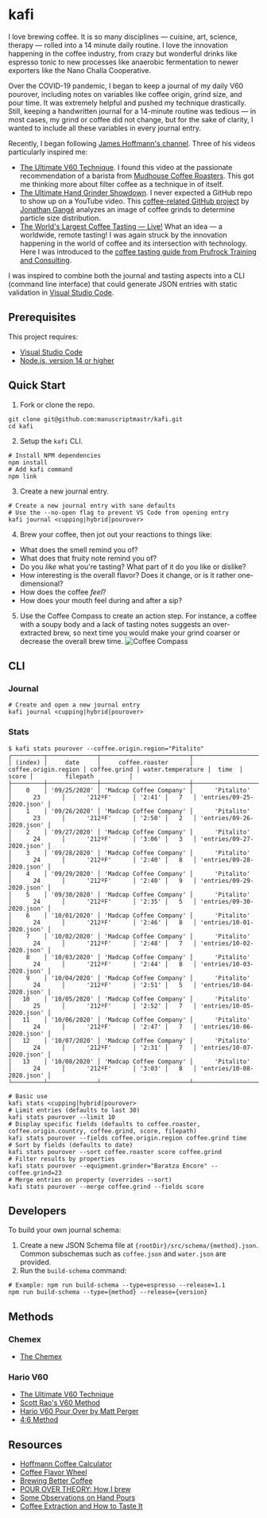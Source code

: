 # kafi

I love brewing coffee. It is so many disciplines — cuisine, art, science, therapy — rolled into a 14 minute daily routine. I love the innovation happening in the coffee industry, from crazy but wonderful drinks like espresso tonic to new processes like anaerobic fermentation to newer exporters like the Nano Challa Cooperative.

Over the COVID-19 pandemic, I began to keep a journal of my daily V60 pourover, including notes on variables like coffee origin, grind size, and pour time. It was extremely helpful and pushed my technique drastically. Still, keeping a handwritten journal for a 14-minute routine was tedious — in most cases, my grind or coffee did not change, but for the sake of clarity, I wanted to include all these variables in every journal entry.

Recently, I began following [James Hoffmann's channel](https://www.youtube.com/channel/UCMb0O2CdPBNi-QqPk5T3gsQ). Three of his videos particularly inspired me:

- [The Ultimate V60 Technique](https://www.youtube.com/watch?v=AI4ynXzkSQo). I found this video at the passionate recommendation of a barista from [Mudhouse Coffee Roasters](https://mudhouse.com/). This got me thinking more about filter coffee as a technique in of itself.
- [The Ultimate Hand Grinder Showdown](https://www.youtube.com/watch?v=dn9OuRl1F3k). I never expected a GitHub repo to show up on a YouTube video. This [coffee-related GitHub project](https://github.com/jgagneastro/coffeegrindsize) by [Jonathan Gangé](https://github.com/jgagneastro) analyzes an image of coffee grinds to determine particle size distribution.
- [The World's Largest Coffee Tasting — Live!](https://www.youtube.com/watch?v=JI7PQu-i578) What an idea — a worldwide, remote tasting! I was again struck by the innovation happening in the world of coffee and its intersection with technology. Here I was introduced to the [coffee tasting guide from Prufrock Training and Consulting](http://bit.ly/HoffmannCoffeePDF).

I was inspired to combine both the journal and tasting aspects into a CLI (command line interface) that could generate JSON entries with static validation in [Visual Studio Code](https://code.visualstudio.com/).

## Prerequisites

This project requires:

- [Visual Studio Code](https://code.visualstudio.com/)
- [Node.js, version 14 or higher](https://nodejs.org/en/)

## Quick Start

1. Fork or clone the repo.

```shell
git clone git@github.com:manuscriptmastr/kafi.git
cd kafi
```

2. Setup the `kafi` CLI.

```shell
# Install NPM dependencies
npm install
# Add kafi command
npm link
```

3. Create a new journal entry.

```shell
# Create a new journal entry with sane defaults
# Use the --no-open flag to prevent VS Code from opening entry
kafi journal <cupping|hybrid|pourover>
```

4. Brew your coffee, then jot out your reactions to things like:

- What does the smell remind you of?
- What does that fruity note remind you of?
- Do you _like_ what you're tasting? What part of it do you like or dislike?
- How interesting is the overall flavor? Does it change, or is it rather one-dimensional?
- How does the coffee _feel_?
- How does your mouth feel during and after a sip?

5. Use the Coffee Compass to create an action step. For instance, a coffee with a soupy body and a lack of tasting notes suggests an over-extracted brew, so next time you would make your grind coarser or decrease the overall brew time.
   ![Coffee Compass](./coffee-compass.jpg)

## CLI

### Journal

```shell
# Create and open a new journal entry
kafi journal <cupping|hybrid|pourover>
```

### Stats

```shell
$ kafi stats pourover --coffee.origin.region="Pitalito"
┌─────────┬──────────────┬─────────────────────────┬──────────────────────┬──────────────┬───────────────────┬────────┬───────┬───────────────────────────┐
│ (index) │     date     │     coffee.roaster      │ coffee.origin.region │ coffee.grind │ water.temperature │  time  │ score │         filepath          │
├─────────┼──────────────┼─────────────────────────┼──────────────────────┼──────────────┼───────────────────┼────────┼───────┼───────────────────────────┤
│    0    │ '09/25/2020' │ 'Madcap Coffee Company' │      'Pitalito'      │      23      │      '212ºF'      │ '2:41' │   7   │ 'entries/09-25-2020.json' │
│    1    │ '09/26/2020' │ 'Madcap Coffee Company' │      'Pitalito'      │      23      │      '212ºF'      │ '2:50' │   2   │ 'entries/09-26-2020.json' │
│    2    │ '09/27/2020' │ 'Madcap Coffee Company' │      'Pitalito'      │      24      │      '212ºF'      │ '3:06' │   3   │ 'entries/09-27-2020.json' │
│    3    │ '09/28/2020' │ 'Madcap Coffee Company' │      'Pitalito'      │      24      │      '212ºF'      │ '2:40' │   8   │ 'entries/09-28-2020.json' │
│    4    │ '09/29/2020' │ 'Madcap Coffee Company' │      'Pitalito'      │      24      │      '212ºF'      │ '2:40' │   9   │ 'entries/09-29-2020.json' │
│    5    │ '09/30/2020' │ 'Madcap Coffee Company' │      'Pitalito'      │      24      │      '212ºF'      │ '2:35' │   5   │ 'entries/09-30-2020.json' │
│    6    │ '10/01/2020' │ 'Madcap Coffee Company' │      'Pitalito'      │      24      │      '212ºF'      │ '2:46' │   8   │ 'entries/10-01-2020.json' │
│    7    │ '10/02/2020' │ 'Madcap Coffee Company' │      'Pitalito'      │      24      │      '212ºF'      │ '2:48' │   7   │ 'entries/10-02-2020.json' │
│    8    │ '10/03/2020' │ 'Madcap Coffee Company' │      'Pitalito'      │      24      │      '212ºF'      │ '2:44' │   8   │ 'entries/10-03-2020.json' │
│    9    │ '10/04/2020' │ 'Madcap Coffee Company' │      'Pitalito'      │      24      │      '212ºF'      │ '2:51' │   5   │ 'entries/10-04-2020.json' │
│   10    │ '10/05/2020' │ 'Madcap Coffee Company' │      'Pitalito'      │      25      │      '212ºF'      │ '2:52' │   7   │ 'entries/10-05-2020.json' │
│   11    │ '10/06/2020' │ 'Madcap Coffee Company' │      'Pitalito'      │      24      │      '212ºF'      │ '2:47' │   7   │ 'entries/10-06-2020.json' │
│   12    │ '10/07/2020' │ 'Madcap Coffee Company' │      'Pitalito'      │      24      │      '212ºF'      │ '2:31' │   7   │ 'entries/10-07-2020.json' │
│   13    │ '10/08/2020' │ 'Madcap Coffee Company' │      'Pitalito'      │      24      │      '212ºF'      │ '3:03' │   8   │ 'entries/10-08-2020.json' │
└─────────┴──────────────┴─────────────────────────┴──────────────────────┴──────────────┴───────────────────┴────────┴───────┴───────────────────────────┘
```

```shell
# Basic use
kafi stats <cupping|hybrid|pourover>
# Limit entries (defaults to last 30)
kafi stats pourover --limit 10
# Display specific fields (defaults to coffee.roaster, coffee.origin.country, coffee.grind, score, filepath)
kafi stats pourover --fields coffee.origin.region coffee.grind time
# Sort by fields (defaults to date)
kafi stats pourover --sort coffee.roaster score coffee.grind
# Filter results by properties
kafi stats pourover --equipment.grinder="Baratza Encore" --coffee.grind=23
# Merge entries on property (overrides --sort)
kafi stats pourover --merge coffee.grind --fields score
```

## Developers

To build your own journal schema:
1. Create a new JSON Schema file at `{rootDir}/src/schema/{method}.json`. Common subschemas such as `coffee.json` and `water.json` are provided.
2. Run the `build-schema` command:
```shell
# Example: npm run build-schema --type=espresso --release=1.1
npm run build-schema --type={method} --release={version}
```

## Methods

### Chemex

- [The Chemex](https://youtu.be/ikt-X5x7yoc?t=427)

### Hario V60

- [The Ultimate V60 Technique](https://www.youtube.com/watch?v=AI4ynXzkSQo)
- [Scott Rao's V60 Method](https://www.youtube.com/watch?v=c0Qe_ASxfNM)
- [Hario V60 Pour Over by Matt Perger](https://vimeo.com/46612013)
- [4:6 Method](https://www.youtube.com/watch?v=wmCW8xSWGZY)

## Resources

- [Hoffmann Coffee Calculator](https://coda.io/@alessandro-mingione/hoffmann-coffee-calculator)
- [Coffee Flavor Wheel](https://notbadcoffee.com/flavor-wheel-en/)
- [Brewing Better Coffee](https://coffeeadastra.com/2018/11/30/brewing-better-coffee/)
- [POUR OVER THEORY: How I brew](https://medium.com/@dngilb/pour-over-theory-how-i-brew-6c07aff69ca4)
- [Some Observations on Hand Pours](https://www.scottrao.com/blog/2016/10/8/some-observations-on-hand-pours)
- [Coffee Extraction and How to Taste It](https://www.baristahustle.com/blog/coffee-extraction-and-how-to-taste-it/)
